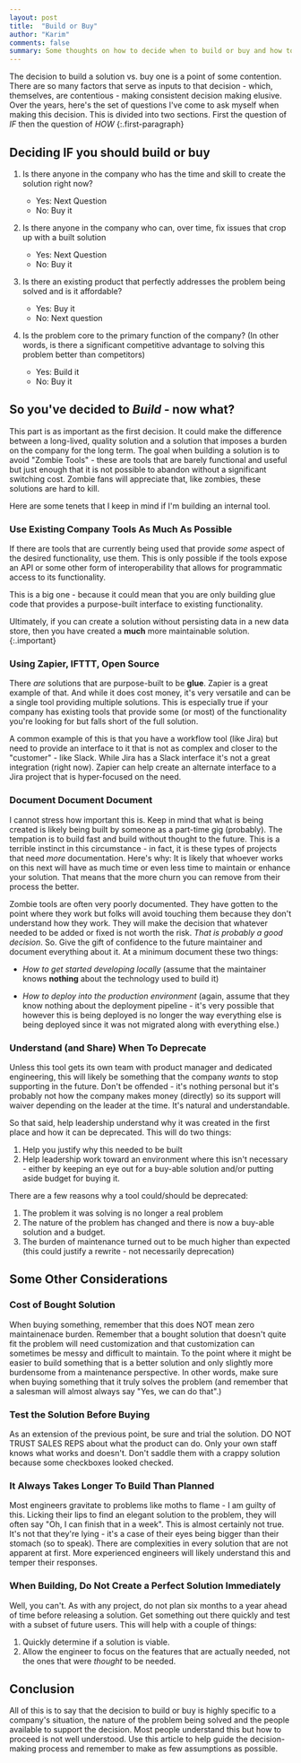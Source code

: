 ```yaml
---
layout: post
title:  "Build or Buy"
author: "Karim"
comments: false
summary: Some thoughts on how to decide when to build or buy and how to build if that's the decision
---
```


The decision to build a solution vs. buy one is a point of some contention.  There are so many factors that serve as inputs to that decision - which, themselves, are contentious - making consistent decision making elusive.  Over the years, here's the set of questions I've come to ask myself when making this decision.  This is divided into two sections.  First the question of *IF* then the question of *HOW*
{:.first-paragraph}

## Deciding IF you should build or buy

1. Is there anyone in the company who has the time and skill to create the solution right now?
    * Yes: Next Question
    * No: Buy it

2. Is there anyone in the company who can, over time, fix issues that crop up with a built solution
    * Yes: Next Question
    * No: Buy it

3. Is there an existing product that perfectly addresses the problem being solved and is it affordable?
    * Yes: Buy it
    * No: Next question

4. Is the problem core to the primary function of the company? (In other words, is there a significant competitive advantage to solving this problem better than competitors)
    * Yes: Build it
    * No: Buy it

## So you've decided to *Build* - now what?

This part is as important as the first decision.  It could make the difference between a long-lived, quality solution and a solution that imposes a burden on the company for the long term.  The goal when building a solution is to avoid "Zombie Tools" - these are tools that are barely functional and useful but just enough that it is not possible to abandon without a significant switching cost.  Zombie fans will appreciate that, like zombies, these solutions are hard to kill.  

Here are some tenets that I keep in mind if I'm building an internal tool.

### Use Existing Company Tools As Much As Possible

If there are tools that are currently being used that provide *some* aspect of the desired functionality, use them.  This is only possible if the tools expose an API or some other form of interoperability that allows for programmatic access to its functionality.   

This is a big one - because it could mean that you are only building glue code that provides a purpose-built interface to existing functionality.  

Ultimately, if you can create a solution without persisting data in a new data store, then you have created a **much** more maintainable solution.
{:.important}


### Using Zapier, IFTTT, Open Source

There *are* solutions that are purpose-built to be **glue**.  Zapier is a great example of that.  And while it does cost money, it's very versatile and can be a single tool providing multiple solutions.  This is especially true if your company has existing tools that provide some (or most) of the functionality you're looking for but falls short of the full solution.  

A common example of this is that you have a workflow tool (like Jira) but need to provide an interface to it that is not as complex and closer to the "customer" - like Slack.  While Jira has a Slack interface it's not a great integration (right now).  Zapier can help create an alternate interface to a Jira project that is hyper-focused on the need.


### Document Document Document

I cannot stress how important this is.  Keep in mind that what is being created is likely being built by someone as a part-time gig (probably).  The tempation is to build fast and build without thought to the future.  This is a terrible instinct in this circumstance - in fact, it is these types of projects that need *more* documentation.  Here's why: It is likely that whoever works on this next will have as much time or even less time to maintain or enhance your solution.  That means that the more churn you can remove from their process the better.  

Zombie tools are often very poorly documented.  They have gotten to the point where they work but folks will avoid touching them because they don't understand how they work.   They will make the decision that whatever needed to be added or fixed is not worth the risk.  *That is probably a good decision*.  So.  Give the gift of confidence to the future maintainer and document everything about it.   At a minimum document these two things:

* _How to get started developing locally_ (assume that the maintainer knows **nothing** about the technology used to build it)

* _How to deploy into the production environment_ (again, assume that they know nothing about the deployment pipeline - it's very possible that however this is being deployed is no longer the way everything else is being deployed since it was not migrated along with everything else.)

### Understand (and Share) When To Deprecate

Unless this tool gets its own team with product manager and dedicated engineering, this will likely be something that the company _wants_ to stop supporting in the future.  Don't be offended - it's nothing personal but it's probably not how the company makes money (directly) so its support will waiver depending on the leader at the time.  It's natural and understandable. 

So that said, help leadership understand why it was created in the first place and how it can be deprecated.  This will do two things: 

1. Help you justify why this needed to be built
2. Help leadership work toward an environment where this isn't necessary - either by keeping an eye out for a buy-able solution and/or putting aside budget for buying it.

There are a few reasons why a tool could/should be deprecated:
1. The problem it was solving is no longer a real problem
2. The nature of the problem has changed and there is now a buy-able solution and a budget.
3. The burden of maintenance turned out to be much higher than expected (this could justify a rewrite - not necessarily deprecation)

## Some Other Considerations

### Cost of Bought Solution

When buying something, remember that this does NOT mean zero maintainenace burden.   Remember that a bought solution that doesn't quite fit the problem will need customization and that customization can sometimes be messy and difficult to maintain.  To the point where it might be easier to build something that is a better solution and only slightly more burdensome from a maintenance perspective.  In other words, make sure when buying something that it truly solves the problem (and remember that a salesman will almost always say "Yes, we can do that".)

### Test the Solution Before Buying

As an extension of the previous point, be sure and trial the solution.  DO NOT TRUST SALES REPS about what the product can do.  Only your own staff knows what works and doesn't.  Don't saddle them with a crappy solution because some checkboxes looked checked.

### It Always Takes Longer To Build Than Planned

Most engineers gravitate to problems like moths to flame - I am guilty of this.  Licking their lips to find an elegant solution to the problem, they will often say "Oh, I can finish that in a week".  This is almost certainly not true.  It's not that they're lying - it's a case of their eyes being bigger than their stomach (so to speak).  There are complexities in every solution that are not apparent at first.  More experienced engineers will likely understand this and temper their responses.  

### When Building, Do Not Create a Perfect Solution Immediately

Well, you can't.  As with any project, do not plan six months to a year ahead of time before releasing a solution.  Get something out there quickly and test with a subset of future users.  This will help with a couple of things:

1) Quickly determine if a solution is viable.
2) Allow the engineer to focus on the features that are actually needed, not the ones that were _thought_ to be needed.

## Conclusion

All of this is to say that the decision to build or buy is highly specific to a company's situation, the nature of the problem being solved and the people available to support the decision.  Most people understand this but how to proceed is not well understood.  Use this article to help guide the decision-making process and remember to make as few assumptions as possible.